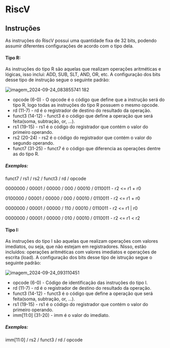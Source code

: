 # RiscV

## Instruções
As instruções do RiscV possui uma quantidade fixa de 32 bits, podendo assumir diferentes configurações de acordo com o tipo dela.
#### Tipo R:
As instruções do tipo R são aquelas que realizam operações aritméticas e lógicas, isso inclui: ADD, SUB, SLT, AND, OR, etc. A configuração dos bits desse tipo de instrução segue o seguinte padrão:

![imagem_2024-09-24_083855741](https://github.com/user-attachments/assets/056a3b33-f29c-4d86-8d32-d0d68bbd8417) 182

* opcode (6-0) - O opcode é o código que define que a instrução será do tipo R, logo todas as instruções do tipo R possuem o mesmo opcode.
* rd (11-7) - rd é o registrador de destino do resultado da operação.
* funct3 (14-12) - funct3 é o código que define a operação que será feita(soma, subtração, or, ...).
* rs1 (19-15) - rs1 é o código do registrador que contém o valor do primeiro operando.
* rs2 (20-24) - rs2 é o código do registrador que contém o valor do segundo operando.
* funct7 (31-25) - funct7 é o código que diferencia as operações dentre as do tipo R.

##### Exemplos:
funct7  /    rs1    /    rs2    /  funct3   /     rd    /    opcode 

0000000 / 00001 / 00000 /  000  / 00010 / 0110011 - r2 <= r1 + r0

0100000 / 00001 / 00000 /  000  / 00010 / 0110011 - r2 <= r1 + r0

0000000 / 00001 / 00000 /  110  / 00010 / 0110011 - r2 <= r1 | r0

0000000 / 00001 / 00000 /  010  / 00010 / 0110011 - r2 <= r1 < r2

#### Tipo I:
As instruções do tipo I são aquelas que realizam operações com valores imediatos, ou seja, que não estejam em registradores. Nisso, estão incluídos: operações aritméticas com valores imediatos e operações de escrita (load). A configuração dos bits desse tipo de istrução segue o seguinte padrão:

![imagem_2024-09-24_093110451](https://github.com/user-attachments/assets/8650b94f-c824-4677-98c3-1bc045e47946)

* opcode (6-0) - Código de identificação das instruções do tipo I.
* rd (11-7) - rd é o registrador de destino do resultado da operação.
* funct3 (14-12) - funct3 é o código que define a operação que será feita(soma, subtração, or, ...).
* rs1 (19-15) - rs1 é o código do registrador que contém o valor do primeiro operando.
* imm[11:0] (31-20) - imm é o valor do imediato.

##### Exemplos:

 imm[11:0]   /    rs2    /  funct3   /     rd    /    opcode










